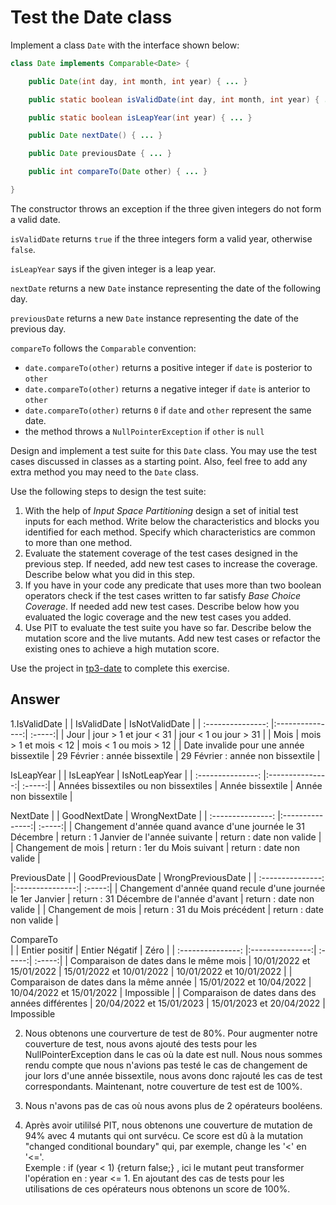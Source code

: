 # Test the Date class

Implement a class `Date` with the interface shown below:

```java
class Date implements Comparable<Date> {

    public Date(int day, int month, int year) { ... }

    public static boolean isValidDate(int day, int month, int year) { ... }

    public static boolean isLeapYear(int year) { ... }

    public Date nextDate() { ... }

    public Date previousDate { ... }

    public int compareTo(Date other) { ... }

}
```

The constructor throws an exception if the three given integers do not form a valid date.

`isValidDate` returns `true` if the three integers form a valid year, otherwise `false`.

`isLeapYear` says if the given integer is a leap year.

`nextDate` returns a new `Date` instance representing the date of the following day.

`previousDate` returns a new `Date` instance representing the date of the previous day.

`compareTo` follows the `Comparable` convention:

* `date.compareTo(other)` returns a positive integer if `date` is posterior to `other`
* `date.compareTo(other)` returns a negative integer if `date` is anterior to `other`
* `date.compareTo(other)` returns `0` if `date` and `other` represent the same date.
* the method throws a `NullPointerException` if `other` is `null` 

Design and implement a test suite for this `Date` class.
You may use the test cases discussed in classes as a starting point. 
Also, feel free to add any extra method you may need to the `Date` class.


Use the following steps to design the test suite:

1. With the help of *Input Space Partitioning* design a set of initial test inputs for each method. Write below the characteristics and blocks you identified for each method. Specify which characteristics are common to more than one method.
2. Evaluate the statement coverage of the test cases designed in the previous step. If needed, add new test cases to increase the coverage. Describe below what you did in this step.
3. If you have in your code any predicate that uses more than two boolean operators check if the test cases written to far satisfy *Base Choice Coverage*. If needed add new test cases. Describe below how you evaluated the logic coverage and the new test cases you added.
4. Use PIT to evaluate the test suite you have so far. Describe below the mutation score and the live mutants. Add new test cases or refactor the existing ones to achieve a high mutation score.

Use the project in [tp3-date](../code/tp3-date) to complete this exercise.

## Answer

1.IsValidDate
|   | IsValidDate          | IsNotValidDate |
| :---------------: |:---------------:| :-----:|
| Jour  |   jour > 1 et jour < 31       |  jour < 1 ou jour > 31 |
| Mois | mois > 1 et mois < 12              |   mois < 1 ou mois > 12  |
| Date invalide pour une année bissextile  | 29 Février : année bissextile         |    29 Février : année non bissextile |  
  
IsLeapYear
|   | IsLeapYear          | IsNotLeapYear |
| :---------------: |:---------------:| :-----:|
| Années bissextiles ou non bissextiles  |   Année bissextile       |  Année non bissextile |  
  
  NextDate
|   | GoodNextDate          | WrongNextDate |
| :---------------: |:---------------:| :-----:|
| Changement d'année quand avance d'une journée le 31 Décembre  |   return : 1 Janvier de l'année suivante       |  return : date non valide |
| Changement de mois  |   return : 1er du Mois suivant       |  return : date non valide |  
  
  PreviousDate
|   | GoodPreviousDate          | WrongPreviousDate |
| :---------------: |:---------------:| :-----:|
| Changement d'année quand recule d'une journée le 1er Janvier  |   return : 31 Décembre de l'année d'avant       |  return : date non valide |
| Changement de mois  |   return : 31 du Mois précédent       |  return : date non valide |  
  
  CompareTo  
|  | Entier positif | Entier Négatif | Zéro   |
| :---------------: |:---------------:| :-----:| :-----:|
| Comparaison de dates dans le même mois  |    10/01/2022 et 15/01/2022      | 15/01/2022 et 10/01/2022  | 10/01/2022 et 10/01/2022 |
| Comparaison de dates dans la même année  |    15/01/2022 et 10/04/2022      | 10/04/2022 et 15/01/2022  | Impossible |
| Comparaison de dates dans des années différentes  |   20/04/2022 et 15/01/2023       |  15/01/2023 et 20/04/2022 | Impossible
  
  
2. Nous obtenons une courverture de test de 80%. Pour augmenter notre couverture de test, nous avons ajouté des tests pour les NullPointerException dans le cas où la date est null. Nous nous sommes rendu compte que nous n'avions pas testé le cas de changement de jour lors d'une année bissextile, nous avons donc rajouté les cas de test correspondants. Maintenant, notre couverture de test est de 100%.

3. Nous n'avons pas de cas où nous avons plus de 2 opérateurs booléens.  
  
4. Après avoir utililsé PIT, nous obtenons une couverture de mutation de 94% avec 4 mutants qui ont survécu. Ce score est dû à la mutation "changed conditional boundary" qui, par exemple, change les '<' en '<='.  
Exemple : if (year < 1) {return false;} , ici le mutant peut transformer l'opération en : year <= 1.
En ajoutant des cas de tests pour les utilisations de ces opérateurs nous obtenons un score de 100%.


